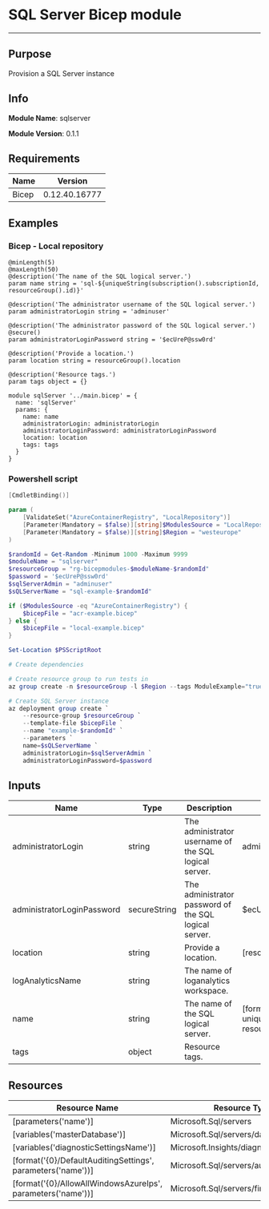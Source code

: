 # SQL Server Bicep module
---
## Purpose
Provision a SQL Server instance
## Info
**Module Name**: sqlserver

**Module Version**: 0.1.1

## Requirements


| Name | Version |
| --- | --- |
 | Bicep | 0.12.40.16777 |
## Examples
### Bicep - Local repository
```bicep
@minLength(5)
@maxLength(50)
@description('The name of the SQL logical server.')
param name string = 'sql-${uniqueString(subscription().subscriptionId, resourceGroup().id)}'

@description('The administrator username of the SQL logical server.')
param administratorLogin string = 'adminuser'

@description('The administrator password of the SQL logical server.')
@secure()
param administratorLoginPassword string = '$ecUreP@ssw0rd'

@description('Provide a location.')
param location string = resourceGroup().location

@description('Resource tags.')
param tags object = {}

module sqlServer '../main.bicep' = {
  name: 'sqlServer'
  params: {
    name: name
    administratorLogin: administratorLogin
    administratorLoginPassword: administratorLoginPassword
    location: location
    tags: tags
  }
}
```
### Powershell script
```powershell
[CmdletBinding()]

param (
    [ValidateSet("AzureContainerRegistry", "LocalRepository")]
    [Parameter(Mandatory = $false)][string]$ModulesSource = "LocalRepository",
    [Parameter(Mandatory = $false)][string]$Region = "westeurope"
)

$randomId = Get-Random -Minimum 1000 -Maximum 9999
$moduleName = "sqlserver"
$resourceGroup = "rg-bicepmodules-$moduleName-$randomId"
$password = '$ecUreP@ssw0rd'
$sqlServerAdmin = "adminuser"
$sQLServerName = "sql-example-$randomId"

if ($ModulesSource -eq "AzureContainerRegistry") {
    $bicepFile = "acr-example.bicep"
} else {
    $bicepFile = "local-example.bicep"
}

Set-Location $PSScriptRoot

# Create dependencies

# Create resource group to run tests in
az group create -n $resourceGroup -l $Region --tags ModuleExample="true"

# Create SQL Server instance
az deployment group create `
    --resource-group $resourceGroup `
    --template-file $bicepFile `
    --name "example-$randomId" `
    --parameters `
    name=$sQLServerName `
    administratorLogin=$sqlServerAdmin `
    administratorLoginPassword=$password
```
## Inputs
| Name | Type | Description | DefaultValue | AllowedValues |
| --- | --- | --- | --- | --- |
 | administratorLogin| string | The administrator username of the SQL logical server. | adminuser |  |
 | administratorLoginPassword| secureString | The administrator password of the SQL logical server. | $ecUreP@ssw0rd |  |
 | location| string | Provide a location. | [resourceGroup().location] |  |
 | logAnalyticsName| string | The name of loganalytics workspace. |  |  |
 | name| string | The name of the SQL logical server. | [format('sql-{0}', uniqueString(subscription().subscriptionId, resourceGroup().id))] |  |
 | tags| object | Resource tags. |  |  |
## Resources
| Resource Name | Resource Type |
| --- | --- |
 | [parameters('name')]| Microsoft.Sql/servers |
 | [variables('masterDatabase')]| Microsoft.Sql/servers/databases |
 | [variables('diagnosticSettingsName')]| Microsoft.Insights/diagnosticSettings |
 | [format('{0}/DefaultAuditingSettings', parameters('name'))]| Microsoft.Sql/servers/auditingSettings |
 | [format('{0}/AllowAllWindowsAzureIps', parameters('name'))]| Microsoft.Sql/servers/firewallRules |
